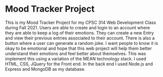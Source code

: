 # Mood Tracker Project

This is my Mood Tracker Project for my CPSC 314 Web Development Class during Fall 2021.
Users are able to create and login to an account where they are able to keep a log of their emotions. They can create a new Entry and view their previous entries associated to their account. There is also a button where a user can generate a random joke.
I want people to know it is okay to be emotional and hope that this web project will help them better understand their emotions and feel better about themselves. 
This was implement this using a variation of the MEAN technology stack. I used HTML, CSS, JQuery for the Front end. In the back end I used Node.js and Express and MongoDB as my database.